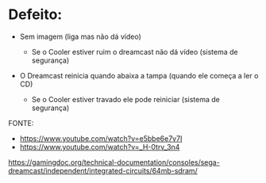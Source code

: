 # Defeito:

- Sem imagem (liga mas não dá vídeo)

  - Se o Cooler estiver ruim o dreamcast não dá vídeo (sistema de segurança)


- O Dreamcast reinicia quando abaixa a tampa (quando ele começa a ler o CD)

  - Se o Cooler estiver travado ele pode reiniciar (sistema de segurança)


FONTE: 

- https://www.youtube.com/watch?v=e5bbe6e7v7I
- https://www.youtube.com/watch?v=_H-0trv_3n4




https://gamingdoc.org/technical-documentation/consoles/sega-dreamcast/independent/integrated-circuits/64mb-sdram/
